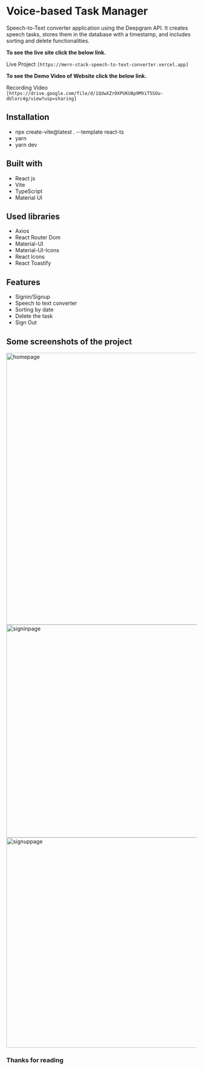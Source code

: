 # Voice-based Task Manager
Speech-to-Text converter application using the Deepgram API. It creates speech tasks, stores them in the database with a timestamp, and includes sorting and delete functionalities.

**To see the live site click the below link.**

Live Project `[https://mern-stack-speech-to-text-converter.vercel.app]`

**To see the Demo Video of Website click the below link.**

Recording Video `[https://drive.google.com/file/d/1QdwXZrOXPUKU8p9MViT5SOu-dUlorc4g/view?usp=sharing]`

## Installation
- npx create-vite@latest . --template react-ts
- yarn
- yarn dev

## Built with
<ul>
  <li>React js</li>
  <li>Vite</li>
  <li>TypeScript</li>
  <li>Material UI</li>
</ul>

## Used libraries
<ul>
  <li>Axios</li>
  <li>React Router Dom</li>
  <li>Material-UI</li>
  <li>Material-UI-Icons</li>
  <li>React Icons</li>
  <li>React Toastify</li>
</ul>

## Features
<ul>
  <li>Signin/Signup</li>
  <li>Speech to text converter</li>
  <li>Sorting by date</li>
  <li>Delete the task</li>
  <li>Sign Out</li>
</ul>

## Some screenshots of the project

<img width="719" alt="homepage" src="https://github.com/user-attachments/assets/2b994e4f-ae50-4e7b-90df-e0df5a1ee79e" />

<img width="563" alt="signinpage" src="https://github.com/user-attachments/assets/429c7fcc-f565-4eca-988c-31654f7a66f8" />

<img width="556" alt="signuppage" src="https://github.com/user-attachments/assets/1db2edd5-9c32-4b27-92f2-db53f8d266e4" />

### Thanks for reading